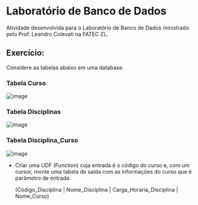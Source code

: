# Laboratório de Banco de Dados

Atividade desenvolvida para o Laboratório de Banco de Dados ministrado pelo Prof. Leandro Colevati na FATEC ZL.

## Exercício:

Considere as tabelas abaixo em uma database.

### Tabela Curso

![image](https://github.com/DaviQzR/LabBD-Cursores-Aula-/assets/125469425/210d1a52-9408-4ac1-918d-a292305ec45a)

### Tabela Disciplinas

![image](https://github.com/DaviQzR/LabBD-Cursores-Aula-/assets/125469425/171aec4b-cd2e-42ba-a1a9-0322d60ba65b)

### Tabela Disciplina_Curso

![image](https://github.com/DaviQzR/LabBD-Cursores-Aula-/assets/125469425/46d82806-937d-4c88-ae5c-c931c2295899)

- Criar uma UDF (Function) cuja entrada é o código do curso e, com um cursor, monte uma
tabela de saída com as informações do curso que é parâmetro de entrada.

  (Código_Disciplina | Nome_Disciplina | Carga_Horaria_Disciplina | Nome_Curso)
